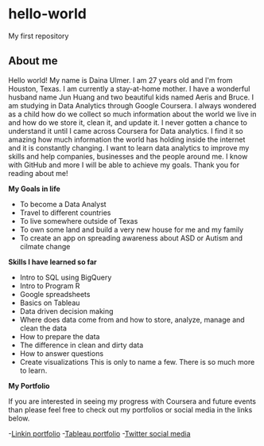 # hello-world
My first repository
## About me
Hello world! My name is Daina Ulmer. I am 27 years old and I'm from Houston, Texas. I am currently a stay-at-home mother. I have a wonderful husband name Jun Huang and two beautiful kids named Aeris and Bruce. I am studying in Data Analytics through Google Coursera. I always wondered as a child how do we collect so much information about the world we live in and how do we store it, clean it, and update it. I never gotten a chance to understand it until I came across Coursera for Data analytics. I find it so amazing how much information the world has holding inside the internet and it is constantly changing. I want to learn data analytics to improve my skills and help companies, businesses and the people around me. I know with GitHub and more I will be able to achieve my goals. Thank you for reading about me!

**My Goals in life** 
- To become a Data Analyst
- Travel to different countries
- To live somewhere outside of Texas
- To own some land and build a very new house for me and my family
- To create an app on spreading awareness about ASD or Autism and cilmate change

**Skills I have learned so far**
- Intro to SQL using BigQuery
- Intro to Program R
- Google spreadsheets
- Basics on Tableau
- Data driven decision making
- Where does data come from and how to store, analyze, manage and clean the data
- How to prepare the data
- The difference in clean and dirty data
- How to answer questions
- Create visualizations 
This is only to name a few. There is so much more to learn.

**My Portfolio**

If you are interested in seeing my progress with Coursera and future events than please feel free to check out my portfolios or social media in the links below.

-[Linkin portfolio](https://www.linkedin.com/public-profile/settings?trk=d_flagship3_profile_self_view_public_profile)
-[Tableau portfolio](https://public.tableau.com/app/profile/daina.ulmer4951?authMode=activationSuccess)
-[Twitter social media](https://twitter.com/Daina_Ulmer)
